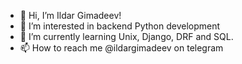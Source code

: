 - 👋 Hi, I’m Ildar Gimadeev!
- 👀 I’m interested in backend Python development
- 🌱 I’m currently learning Unix, Django, DRF and SQL.
- 📫 How to reach me @ildargimadeev on telegram


